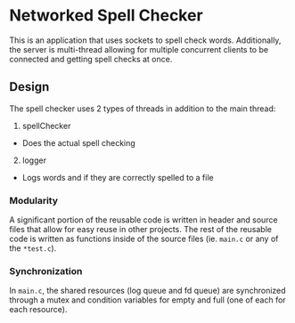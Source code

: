 # Networked Spell Checker

This is an application that uses sockets to spell check words. Additionally, the server is multi-thread allowing for multiple concurrent clients to be connected and getting spell
checks at once.

## Design

The spell checker uses 2 types of threads in addition to the main thread:

1. spellChecker

- Does the actual spell checking

2. logger

- Logs words and if they are correctly spelled to a file

### Modularity

A significant portion of the reusable code is written in header and source files that allow for easy reuse in other projects. The rest of the reusable code is written as functions
inside of the source files (ie. `main.c` or any of the `*test.c`).

### Synchronization

In `main.c`, the shared resources (log queue and fd queue) are synchronized through a mutex and condition variables for empty and full (one of each for each resource).

